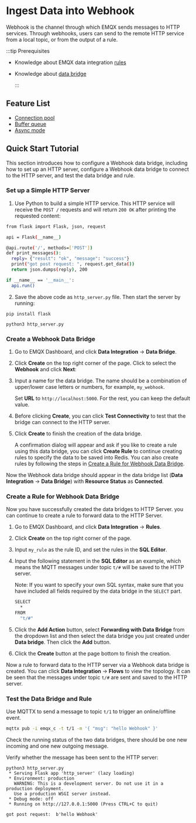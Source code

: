 # Ingest Data into Webhook

Webhook is the channel through which EMQX sends messages to HTTP services.
Through webhooks, users can send to the remote HTTP service from a local topic,
or from the output of a rule.

:::tip Prerequisites

- Knowledge about EMQX data integration [rules](./rules.md)

- Knowledge about [data bridge](./data-bridges.md)

  :::

## Feature List

- [Connection pool](./data-bridges.md#connection-pool)
- [Buffer queue](./data-bridges.md#buffer-queue)
- [Async mode](./data-bridges.md#async-mode)

## Quick Start Tutorial

This section introduces how to configure a Webhook data bridge, including how to set up an HTTP server, configure a Webhook data bridge to connect to the HTTP server, and test the data bridge and rule.

### Set up a Simple HTTP Server

1. Use Python to build a simple HTTP service. This HTTP service will receive the `POST /` requests and will return `200 OK` after printing the requested content:

```bash
from flask import Flask, json, request

api = Flask(__name__)

@api.route('/', methods=['POST'])
def print_messages():
  reply= {"result": "ok", "message": "success"}
  print("got post request: ", request.get_data())
  return json.dumps(reply), 200

if __name__ == '__main__':
  api.run()
```

2. Save the above code as `http_server.py` file. Then start the server by running:

```shell
pip install flask

python3 http_server.py
```

### Create a Webhook Data Bridge

1. Go to EMQX Dashboard, and click **Data Integration** -> **Data Bridge**.

2. Click **Create** on the top right corner of the page. Click to select the **Webhook** and click **Next**:

3. Input a name for the data bridge. The name should be a combination of upper/lower case letters or numbers, for example, `my_webhook`. 

   Set **URL** to `http://localhost:5000`. For the rest, you can keep the default value.

4. Before clicking **Create**, you can click **Test Connectivity** to test that the bridge can connect to the HTTP server.

5. Click **Create** to finish the creation of the data bridge.

   A confirmation dialog will appear and ask if you like to create a rule using this data bridge, you can click **Create Rule** to continue creating rules to specify the data to be saved into Redis. You can also create rules by following the steps in [Create a Rule for Webhook Data Bridge](#create-a-rule-for-webhook-data-bridge).

Now the Webhook data bridge should appear in the data bridge list (**Data Integration** -> **Data Bridge**) with **Resource Status** as **Connected**. 

### Create a Rule for Webhook Data Bridge

Now you have successfully created the data bridges to HTTP Server. you can continue to create a rule to forward data to the HTTP Server.

1. Go to EMQX Dashboard, and click **Data Integration** -> **Rules**.

2. Click **Create** on the top right corner of the page.

3. Input `my_rule` as the rule ID, and set the rules in the **SQL Editor**. 

4. Input the following statement in the **SQL Editor** as an example, which means the MQTT messages under topic `t/#`  will be saved to the HTTP server.

   Note: If you want to specify your own SQL syntax, make sure that you have included all fields required by the data bridge in the `SELECT` part.

   ```bash
   SELECT
     *
   FROM
     "t/#"
   ```

5. Click the **Add Action** button, select **Forwarding with Data Bridge** from the dropdown list and then select the data bridge you just created under **Data bridge**. Then click the **Add** button.
6. Click the **Create** button at the page bottom to finish the creation.

Now a rule to forward data to the HTTP server via a Webhook data bridge is created. You can click **Data Integration** -> **Flows** to view the topology. It can be seen that the messages under topic `t/#` are sent and saved to the HTTP server.

### Test the Data Bridge and Rule

Use MQTTX  to send a message to topic  `t/1`  to trigger an online/offline event.

```bash
mqttx pub -i emqx_c -t t/1 -m '{ "msg": "hello Webhook" }'
```

Check the running status of the two data bridges, there should be one new incoming and one new outgoing message.

Verify whether the message has been sent to the HTTP server:

```
python3 http_server.py
 * Serving Flask app 'http_server' (lazy loading)
 * Environment: production
   WARNING: This is a development server. Do not use it in a production deployment.
   Use a production WSGI server instead.
 * Debug mode: off
 * Running on http://127.0.0.1:5000 (Press CTRL+C to quit)

got post request:  b'hello Webhook'
```
